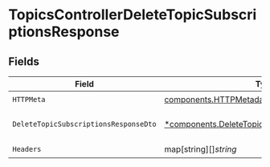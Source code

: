 # TopicsControllerDeleteTopicSubscriptionsResponse


## Fields

| Field                                                                                                             | Type                                                                                                              | Required                                                                                                          | Description                                                                                                       |
| ----------------------------------------------------------------------------------------------------------------- | ----------------------------------------------------------------------------------------------------------------- | ----------------------------------------------------------------------------------------------------------------- | ----------------------------------------------------------------------------------------------------------------- |
| `HTTPMeta`                                                                                                        | [components.HTTPMetadata](../../models/components/httpmetadata.md)                                                | :heavy_check_mark:                                                                                                | N/A                                                                                                               |
| `DeleteTopicSubscriptionsResponseDto`                                                                             | [*components.DeleteTopicSubscriptionsResponseDto](../../models/components/deletetopicsubscriptionsresponsedto.md) | :heavy_minus_sign:                                                                                                | Subscriptions deleted successfully                                                                                |
| `Headers`                                                                                                         | map[string][]*string*                                                                                             | :heavy_check_mark:                                                                                                | N/A                                                                                                               |